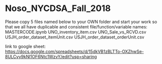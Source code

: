 # Noso_NYCDSA_Fall_2018

Please copy 5 files named below to your OWN folder and start your work so that we all have duplicable and consistent file/function/variable names:
MASTERCODE.ipynb
UNO_inventory_item.csv
UNO_Sale_vs_RCVD.csv
USJH_order_dataset_itemUnit.csv
USJH_order_dataset_orderUnit.csv

link to google sheet: https://docs.google.com/spreadsheets/d/15dkVB1zBLTTo-OXZhwSe-8ULCvy9kNl1OF6Ntc1WzvY/edit?usp=sharing
